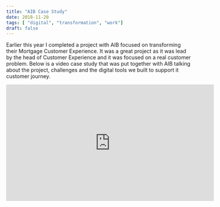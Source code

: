 ```yaml
---
title: "AIB Case Study"
date: 2018-11-20
tags: [ "digital", "transformation", "work"]
draft: false
---
```


Earlier this year I completed a project with AIB focused on transforming their Mortgage Customer Experience. It was a great project as it was lead by the head of Customer Experience and it was focused on a real customer problem.  Below is a video case study that was put together with AIB talking about the project, challenges and the digital tools we built to support it customer journey.


<iframe width="560" height="315" src="https://www.youtube.com/embed/NyYFhO6zYcE" frameborder="0" allow="accelerometer; autoplay; encrypted-media; gyroscope; picture-in-picture" allowfullscreen></iframe>